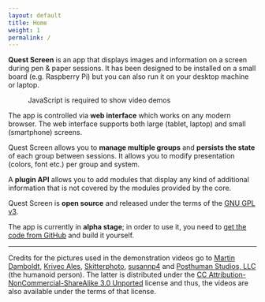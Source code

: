 ```yaml
---
layout: default
title: Home
weight: 1
permalink: /
---
```

**Quest Screen** is an app that displays images and information on a screen during pen & paper sessions.
It has been designed to be installed on a small board (e.g. Raspberry Pi) but you can also run it on your desktop machine or laptop.

<figure class="video-demo">
  <p>JavaScript is required to show video demos</p>
</figure>
<template id="demo-video">
  <video loop controls>
    <source type="video/mp4"/>
  </video>
  <figcaption>
    <a class="demo-selector left" href="#"><i class="fas fa-caret-left"></i></a>
    <span></span>
    <a class="demo-selector right" href="#"><i class="fas fa-caret-right"></i></a>
  </figcaption>
</template>

The app is controlled via **web interface** which works on any modern browser.
The web interface supports both large (tablet, laptop) and small (smartphone) screens.

Quest Screen allows you to **manage multiple groups** and **persists the state** of each group between sessions.
It allows you to modify presentation (colors, font etc.) per group and system.

A **plugin API** allows you to add modules that display any kind of additional information that is not covered by the modules provided by the core.

Quest Screen is **open source** and released under the terms of the [GNU GPL v3][4].

The app is currently in **alpha stage**; in order to use it, you need to [get the code from GitHub][5] and build it yourself.

---

Credits for the pictures used in the demonstration videos go to [Martin Damboldt][1], [Krivec Ales][2], [Skitterphoto][3], [susannp4][6] and [Posthuman Studios, LLC][7] (the humanoid person). The latter is distributed under the [CC Attribution-NonCommercial-ShareAlike 3.0 Unported][8] license and thus, the videos are also available under the terms of that license.

<script>
  let demoVideos = [];
  const demoVideoTmpl = document.querySelector("#demo-video");

  function loadDemoVideo(index) {
    const node = document.importNode(demoVideoTmpl, true).content;
    node.querySelector("source").setAttribute("src", demoVideos[index].src);
    node.querySelector("span").textContent = demoVideos[index].description;
    const len = demoVideos.length;
    node.querySelector(".left").addEventListener("click", e => {
      loadDemoVideo((index + len - 1) % len);
      e.preventDefault();
    });
    node.querySelector(".right").addEventListener("click", e => {
      loadDemoVideo((index + 1) % len);
      e.preventDefault();
    });
    const cur = document.querySelector(".video-demo");
    const replacement = cur.cloneNode(false);
    replacement.appendChild(node);
    cur.parentNode.replaceChild(replacement, cur);
  }

  window.addEventListener('DOMContentLoaded', async (e) => {
    const response = await fetch("/media/demo.json");
    demoVideos = await response.json();
    loadDemoVideo(0);
    const fig = document.querySelector(".video-demo");
  });
</script>

 [1]: https://www.pexels.com/photo/gray-bridge-and-trees-814499/
 [2]: https://www.pexels.com/photo/adventure-alps-amazing-beautiful-552785/
 [3]: https://www.pexels.com/photo/trees-in-the-middle-of-body-of-water-819699/
 [4]: https://www.gnu.org/licenses/gpl-3.0.en.html
 [5]: https://github.com/QuestScreen/QuestScreen
 [6]: https://pixabay.com/illustrations/clock-time-time-of-fantasy-1516967/
 [7]: https://eclipsephase.com/resources
 [8]: https://creativecommons.org/licenses/by-nc-sa/3.0/